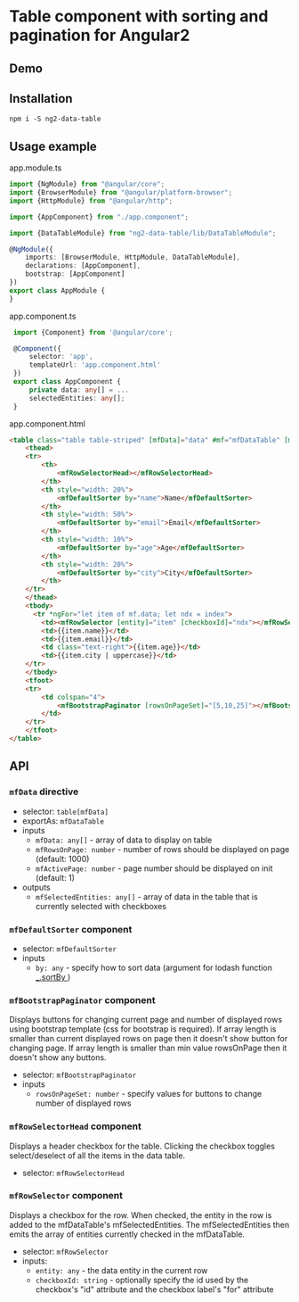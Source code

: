 # Table component with sorting and pagination for Angular2

## Demo

## Installation

```
npm i -S ng2-data-table
```

## Usage example

app.module.ts
```typescript
import {NgModule} from "@angular/core";
import {BrowserModule} from "@angular/platform-browser";
import {HttpModule} from "@angular/http";

import {AppComponent} from "./app.component";

import {DataTableModule} from "ng2-data-table/lib/DataTableModule";

@NgModule({
    imports: [BrowserModule, HttpModule, DataTableModule],
    declarations: [AppComponent],
    bootstrap: [AppComponent]
})
export class AppModule {
}
```

app.component.ts
```typescript
 import {Component} from '@angular/core';

 @Component({
     selector: 'app',
     templateUrl: 'app.component.html'
 })
 export class AppComponent {
     private data: any[] = ...
     selectedEntities: any[];
 }
```

app.component.html
```html
<table class="table table-striped" [mfData]="data" #mf="mfDataTable" [mfRowsOnPage]="5"  (mfSelectedEntities)="setSelectedEntities($event)">
    <thead>
    <tr>
        <th>
            <mfRowSelectorHead></mfRowSelectorHead>
        </th>
        <th style="width: 20%">
            <mfDefaultSorter by="name">Name</mfDefaultSorter>
        </th>
        <th style="width: 50%">
            <mfDefaultSorter by="email">Email</mfDefaultSorter>
        </th>
        <th style="width: 10%">
            <mfDefaultSorter by="age">Age</mfDefaultSorter>
        </th>
        <th style="width: 20%">
            <mfDefaultSorter by="city">City</mfDefaultSorter>
        </th>
    </tr>
    </thead>
    <tbody>
      <tr *ngFor="let item of mf.data; let ndx = index">
        <td><mfRowSelector [entity]="item" [checkboxId]="ndx"></mfRowSelector></td>
        <td>{{item.name}}</td>
        <td>{{item.email}}</td>
        <td class="text-right">{{item.age}}</td>
        <td>{{item.city | uppercase}}</td>
    </tr>
    </tbody>
    <tfoot>
    <tr>
        <td colspan="4">
            <mfBootstrapPaginator [rowsOnPageSet]="[5,10,25]"></mfBootstrapPaginator>
        </td>
    </tr>
    </tfoot>
</table>
```

## API

### `mfData` directive

 - selector: `table[mfData]`
 - exportAs: `mfDataTable`
 - inputs
   - `mfData: any[]` - array of data to display on table
   - `mfRowsOnPage: number` - number of rows should be displayed on page (default: 1000)
   - `mfActivePage: number` - page number should be displayed on init (default: 1)
 - outputs
   - `mfSelectedEntities: any[]` - array of data in the table that is currently selected with checkboxes

### `mfDefaultSorter` component

 - selector: `mfDefaultSorter`
 - inputs
   - `by: any` - specify how to sort data (argument for lodash function [_.sortBy ](https://lodash.com/docs#sortBy))

### `mfBootstrapPaginator` component
Displays buttons for changing current page and number of displayed rows using bootstrap template (css for bootstrap is required). If array length is smaller than current displayed rows on page then it doesn't show button for changing page. If array length is smaller than min value rowsOnPage then it doesn't show any buttons.

 - selector: `mfBootstrapPaginator`
 - inputs
   - `rowsOnPageSet: number` - specify values for buttons to change number of displayed rows

### `mfRowSelectorHead` component
Displays a header checkbox for the table. Clicking the checkbox toggles select/deselect of all the items in the data table.

 - selector: `mfRowSelectorHead`

### `mfRowSelector` component
Displays a checkbox for the row. When checked, the entity in the row is added to the mfDataTable's mfSelectedEntities. The mfSelectedEntities then emits the array of entities currently checked in the mfDataTable.

 - selector: `mfRowSelector`
 - inputs:
   - `entity: any` - the data entity in the current row
   - `checkboxId: string` - optionally specify the id used by the checkbox's "id" attribute and the checkbox label's "for" attribute
